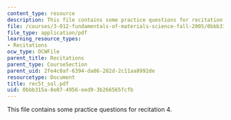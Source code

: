 ```yaml
---
content_type: resource
description: This file contains some practice questions for recitation 4.
file: /courses/3-012-fundamentals-of-materials-science-fall-2005/0bbb315a8e074956eed93b266565fcfb_rec5t_sol.pdf
file_type: application/pdf
learning_resource_types:
- Recitations
ocw_type: OCWFile
parent_title: Recitations
parent_type: CourseSection
parent_uid: 2fe4c0af-6394-da86-282d-2c11aa8992de
resourcetype: Document
title: rec5t_sol.pdf
uid: 0bbb315a-8e07-4956-eed9-3b266565fcfb
---
```

This file contains some practice questions for recitation 4.

